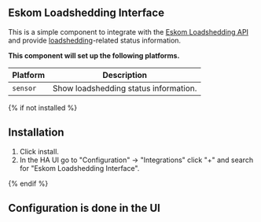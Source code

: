 ## Eskom Loadshedding Interface

This is a simple component to integrate with the [Eskom Loadshedding API](https://loadshedding.eskom.co.za/LoadShedding) and provide [loadshedding](https://en.wikipedia.org/wiki/South_African_energy_crisis)-related status information.

**This component will set up the following platforms.**

Platform | Description
-- | --
`sensor` | Show loadshedding status information.

{% if not installed %}
## Installation

1. Click install.
1. In the HA UI go to "Configuration" -> "Integrations" click "+" and search for "Eskom Loadshedding Interface".

{% endif %}

## Configuration is done in the UI

<!---->
